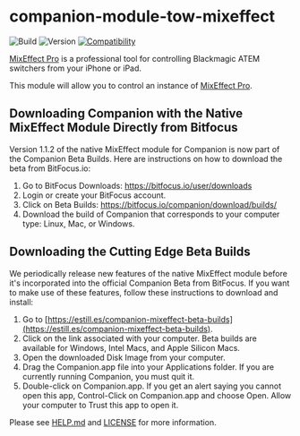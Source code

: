 # companion-module-tow-mixeffect

![Build](https://img.shields.io/github/workflow/status/bitfocus/companion-module-tow-mixeffect/Release)
![Version](https://img.shields.io/github/package-json/v/bitfocus/companion-module-tow-mixeffect)
[![Compatibility](https://img.shields.io/badge/compabibility-MixEffect%20Pro%201.2.x-blue)](https://mixeffect.app)

[MixEffect Pro](https://mixeffect.app/) is a professional tool for controlling Blackmagic ATEM switchers from your iPhone or iPad.

This module will allow you to control an instance of [MixEffect Pro](https://mixeffect.app/).

## Downloading Companion with the Native MixEffect Module Directly from Bitfocus

Version 1.1.2 of the native MixEffect module for Companion is now part of the Companion Beta Builds. Here are instructions on how to download the beta from BitFocus.io:

1. Go to BitFocus Downloads: https://bitfocus.io/user/downloads
2. Login or create your BitFocus account.
3. Click on Beta Builds: https://bitfocus.io/companion/download/builds/
4. Download the build of Companion that corresponds to your computer type: Linux, Mac, or Windows.

## Downloading the Cutting Edge Beta Builds

We periodically release new features of the native MixEffect module before it's incorporated into the official Companion Beta from BitFocus. If you want to make use of these features, follow these instructions to download and install:

1. Go to [https://estill.es/companion-mixeffect-beta-builds](https://estill.es/companion-mixeffect-beta-builds).
2. Click on the link associated with your computer. Beta builds are available for Windows, Intel Macs, and Apple Silicon Macs.
3. Open the downloaded Disk Image from your computer.
4. Drag the Companion.app file into your Applications folder. If you are currently running Companion, you must quit it.
5. Double-click on Companion.app. If you get an alert saying you cannot open this app, Control-Click on Companion.app and choose Open. Allow your computer to Trust this app to open it.

Please see [HELP.md](HELP.md) and [LICENSE](LICENSE) for more information.
